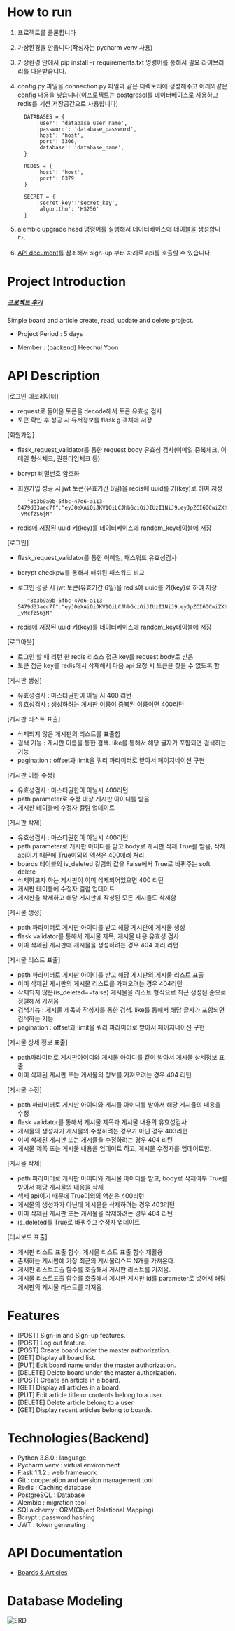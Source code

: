 # How to run
1. 프로젝트를 클론합니다
2. 가상환경을 만듭니다(작성자는 pycharm venv 사용)
3. 가상환경 안에서 pip install -r requirements.txt 명령어를 통해서 필요 라이브러리를 다운받습니다.
4. config.py 파일을 connection.py 파일과 같은 디렉토리에 생성해주고 아래와같은 config 내용을 넣습니다(이프로젝트는 postgresql를 데이터베이스로 사용하고 redis를 세션 저장공간으로 사용합니다)

         DATABASES = {
             'user': 'database_user_name',
             'password': 'database_password',
             'host': 'host',
             'port': 3306,
             'database': 'database_name',
         }

         REDIS = {
             'host': 'host',
             'port': 6379
         }

         SECRET = {
             'secret_key':'secret_key',
             'algorithm': 'HS256'
         }
5. alembic upgrade head 명령어를 실행해서 데이터베이스에 테이블을 생성합니다.
6. [API document](https://documenter.getpostman.com/view/10893095/SzmYA237?version=latest)를 참조해서 sign-up 부터 차례로 api를 호출할 수 있습니다.

# Project Introduction
##### [프로젝트 후기](https://velog.io/@valentin123/Project4-about-boards-articles-project)


Simple board and article create, read, update and delete project. 

+ Project Period  : 5 days

+ Member         : (backend) Heechul Yoon
         

# API Description
[로그인 데코레이터]
+ request로 들어온 토큰을 decode해서 토큰 유효성 검사
+ 토큰 확인 후 성공 시 유저정보를 flask g 객체에 저장

[회원가입]
+ flask_request_validator를 통한 request body 유효성 검사(이메일 중복체크, 이메일 형식체크, 권한타입체크 등)
+ bcrypt 비밀번호 암호화 
+ 회원가입 성공 시 jwt 토큰(유효기간 6일)을 redis에 uuid를 키(key)로 하여 저장

         "8b3b9a0b-5fbc-47d6-a113-5479d33aec7f":"eyJ0eXAiOiJKV1QiLCJhbGciOiJIUzI1NiJ9.eyJpZCI6OCwiZXhwIjoxNTg4NzY0MTU3fQ.W_gWd9sXPpLaY6teppDYgCKRW8rFz8O5-_vMcfzS6jM"
+ redis에 저장된 uuid 키(key)를 데이터베이스에 random_key테이블에 저장 

[로그인]
+ flask_request_validator를 통한 이메일, 패스워드 유효성검사
+ bcrypt checkpw를 통해서 해쉬된 패스워드 비교
+ 로그인 성공 시 jwt 토큰(유효기간 6일)을 redis에 uuid를 키(key)로 하여 저장

         "8b3b9a0b-5fbc-47d6-a113-5479d33aec7f":"eyJ0eXAiOiJKV1QiLCJhbGciOiJIUzI1NiJ9.eyJpZCI6OCwiZXhwIjoxNTg4NzY0MTU3fQ.W_gWd9sXPpLaY6teppDYgCKRW8rFz8O5-_vMcfzS6jM"
+ redis에 저장된 uuid 키(key)를 데이터베이스에 random_key테이블에 저장 

[로그아웃]
+ 로그인 할 때 리턴 한 redis 리소스 접근 key를 request body로 받음
+ 토큰 접근 key를 redis에서 삭제해서 다음 api 요청 시 토큰을 찾을 수 없도록 함 

[게시판 생성]
+ 유효성검사 : 마스터권한이 아닐 시 400 리턴
+ 유효성검사 : 생성하려는 게시판 이름이 중복된 이름이면 400리턴

[게시판 리스트 표출]
+ 삭제되지 않은 게시판의 리스트를 표출함
+ 검색 기능 : 게시판 이름을 통한 검색. like를 통해서 해당 글자가 포함되면 검색하는 기능
+ pagination : offset과 limit을 쿼리 파라미터로 받아서 페이지네이션 구현

[게시판 이름 수정]
+ 유효성검사 : 마스터권한이 아닐시 400리턴
+ path parameter로 수정 대상 게시판 아이디를 받음
+ 게시판 테이블에 수정자 컬럼 업데이트

[게시판 삭제]
+ 유효성검사 : 마스터권한이 아닐시 400리턴
+ path parameter로 게시판 아이디를 받고 body로 게시판 삭제 True를 받음, 삭제 api이기 때문에 True이외의 액션은 400애러 처리
+ boards 테이블의 is_deleted 컬럼의 값을 False에서 True로 바꿔주는 soft delete
+ 삭제하고자 하는 게시판이 이미 삭제되어있으면 400 리턴
+ 게시판 테이블에 수정자 컬럼 업데이트
+ 게시판을 삭제하고 해당 게시판에 작성된 모든 게시물도 삭제함

[게시물 생성]
+ path 파라미터로 게시판 아이디를 받고 해당 게시판에 게시물 생성
+ flask validator를 통해서 게시물 제목, 게시물 내용 유효성 검사
+ 이미 삭제된 게시판에 게시물을 생성하려는 경우 404 애러 리턴

[게시물 리스트 표출]
+ path 파라미터로 게시판 아이디를 받고 해당 게시판의 게시물 리스트 표출
+ 이미 삭제된 게시판의 게시물 리스트를 가져오려는 경우 404리턴
+ 삭제되지 않은(is_deleted==false) 게시물을 리스트 형식으로 최근 생성된 순으로 정렬해서 가져옴
+ 검색기능 : 게시물 제목과 작성자를 통한 검색. like를 통해서 해당 글자가 포함되면 검색하는 기능
+ pagination : offset과 limit을 쿼리 파라미터로 받아서 페이지네이션 구현

[게시물 상세 정보 표출]
+ path파라미터로 게시판아이디와 게시물 아이디를 같이 받아서 게시물 상세정보 표출
+ 이미 삭제된 게시판 또는 게시물의 정보를 가져오려는 경우 404 리턴

[게시물 수정]
+ path 파라미터로 게시판 아이디와 게시물 아이디를 받아서 해당 게시물의 내용을 수정
+ flask validator를 통해서 게시물 제목과 게시물 내용의 유효성검사
+ 게시물의 생성자가 게시물의 수정하려는 경우가 아닌 경우 403리턴
+ 이미 삭제된 게시판 또는 게시물을 수정하려는 경우 404 리턴
+ 게시물 제목 또는 게시물 내용을 업데이트 하고, 게시물 수정자를 업데이트함.

[게시물 삭제]
+ path 파라미터로 게시판 아이디와 게시물 아이디를 받고, body로 삭제여부 True를 받아서 해당 게시물의 내용을 삭제
+ 섹제 api이기 때문에 True이외의 액션은 400리턴
+ 게시물의 생성자가 아닌데 게시물을 삭제하려는 경우 403리턴
+ 이미 삭제된 게시판 또는 게시물을 삭제하려는 경우 404 리턴
+ is_deleted를 True로 바꿔주고 수정자 업데이트

[대시보드 표출]
+ 게시판 리스트 표출 함수, 게시물 리스트 표출 함수 재활용
+ 존재하는 게시판에 가장 최근의 게시물리스트 N개를 가져온다.
+ 게시판 리스트표출 함수를 호출해서 게시판 리스트를 가져옴.
+ 게시물 리스트표출 함수를 호출해서 게시판 게시판 id를 parameter로 넣어서 해당 게시판의 게시물 리스트를 가져옴.

# Features
+ [POST] Sign-in and Sign-up features.
+ [POST] Log out feature.
+ [POST] Create board under the master authorization.
+ [GET] Display all board list.
+ [PUT] Edit board name under the master authorization.
+ [DELETE] Delete board under the master authorization.
+ [POST] Create an article in a board.
+ [GET] Display all articles in a board.
+ [PUT] Edit article title or contents belong to a user. 
+ [DELETE] Delete article belong to a user.
+ [GET] Display recent articles belong to boards.

# Technologies(Backend)
+ Python 3.8.0 : language
+ Pycharm venv : virtual environment
+ Flask 1.1.2  : web framework
+ Git          : cooperation and version management tool
+ Redis        : Caching database
+ PostgreSQL   : Database
+ Alembic      : migration tool
+ SQLalchemy   : ORM(Object Relational Mapping)
+ Bcrypt       : password hashing
+ JWT          : token generating

# API Documentation
+ [Boards & Articles](https://documenter.getpostman.com/view/10893095/SzmYA237?version=latest)

# Database Modeling
![ERD](https://brandi-intern.s3.ap-northeast-2.amazonaws.com/Board_and_Article.png)
